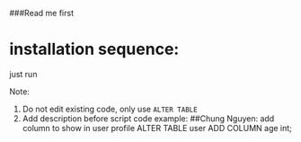 ###Read me first
# installation sequence:
just run

Note:
1. Do not edit existing code, only use `ALTER TABLE`
2. Add description before script code
        example:
        ##Chung Nguyen: add column to show in user profile
        ALTER TABLE user
                ADD COLUMN age int;